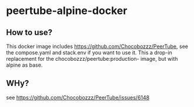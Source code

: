 # peertube-alpine-docker

## How to use?

This docker image includes https://github.com/Chocobozzz/PeerTube, see the compose.yaml and stack.env if you want to use it. This a drop-in replacement for the chocobozzz/peertube:production-<debian-version> image, but with alpine as base.

## WHy?

see https://github.com/Chocobozzz/PeerTube/issues/6148
